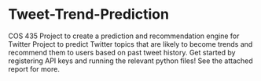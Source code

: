 # Tweet-Trend-Prediction
COS 435 Project to create a prediction and recommendation engine for Twitter
Project to predict Twitter topics that are likely to become trends and recommend them to users based on past tweet history. Get started by registering API keys and running the relevant python files! See the attached report for more.
